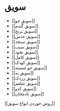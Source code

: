 # سویق


- [[سویق جو]]
- [[سویق گندم]]
- [[سویق برنج]]
- [[سویق عدس]]
- [[سویق سنجد]]
- [[سویق سیب]]
- [[سویق نخود]]
- [[سویق کامل]]
- [[سویق کودک]]
- [[سویق جو شسته]]
- [[سویق به]]
- [[سویق زردک]]
- [[سویق شلغم]]
- [[سویق کدو]]
- [[سویق بادمجان]]

[[روش خوردن انواع سویق]]